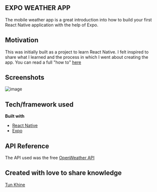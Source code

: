 ## EXPO WEATHER APP
The mobile weather app is a great introduction into how to build your first React Native application with the help of Expo. 

## Motivation
This was initially built as a project to learn React Native. I felt inspired to share what I learned and the process in which I went about creating the app.
You can read a full "how to" [here](https://medium.com/@tunkhine126/your-first-react-native-app-with-expo-372ceca3941d)
 
## Screenshots
![image](https://github.com/tunkhine126/Expo-Weather-App/blob/master/assets/Screen%20Shot%202019-10-20%20at%209.46.11%20AM.png)

## Tech/framework used
<b>Built with</b>
- [React Native](https://facebook.github.io/react-native/) 
- [Expo](https://expo.io)

## API Reference
The API used was the free [OpenWeather API](https://openweathermap.org)

## Created with love to share knowledge
[Tun Khine](https://tunkhine.dev)
